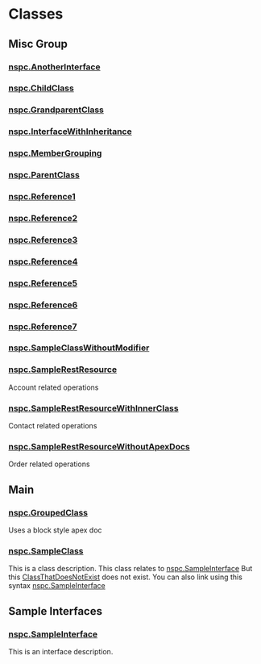 # Classes
## Misc Group

### [nspc.AnotherInterface](/Misc-Group/nspc.AnotherInterface.md)


### [nspc.ChildClass](/Misc-Group/nspc.ChildClass.md)


### [nspc.GrandparentClass](/Misc-Group/nspc.GrandparentClass.md)


### [nspc.InterfaceWithInheritance](/Misc-Group/nspc.InterfaceWithInheritance.md)


### [nspc.MemberGrouping](/Misc-Group/nspc.MemberGrouping.md)


### [nspc.ParentClass](/Misc-Group/nspc.ParentClass.md)


### [nspc.Reference1](/Misc-Group/nspc.Reference1.md)


### [nspc.Reference2](/Misc-Group/nspc.Reference2.md)


### [nspc.Reference3](/Misc-Group/nspc.Reference3.md)


### [nspc.Reference4](/Misc-Group/nspc.Reference4.md)


### [nspc.Reference5](/Misc-Group/nspc.Reference5.md)


### [nspc.Reference6](/Misc-Group/nspc.Reference6.md)


### [nspc.Reference7](/Misc-Group/nspc.Reference7.md)


### [nspc.SampleClassWithoutModifier](/Misc-Group/nspc.SampleClassWithoutModifier.md)


### [nspc.SampleRestResource](/Misc-Group/nspc.SampleRestResource.md)

Account related operations



### [nspc.SampleRestResourceWithInnerClass](/Misc-Group/nspc.SampleRestResourceWithInnerClass.md)

Contact related operations



### [nspc.SampleRestResourceWithoutApexDocs](/Misc-Group/nspc.SampleRestResourceWithoutApexDocs.md)

Order related operations


## Main

### [nspc.GroupedClass](/Main/nspc.GroupedClass.md)

Uses a block style apex doc



### [nspc.SampleClass](/Main/nspc.SampleClass.md)

This is a class description. This class relates to [nspc.SampleInterface](/Sample-Interfaces/nspc.SampleInterface.md)
             But this [ClassThatDoesNotExist](ClassThatDoesNotExist) does not exist.
             You can also link using this syntax [nspc.SampleInterface](/Sample-Interfaces/nspc.SampleInterface.md)


## Sample Interfaces

### [nspc.SampleInterface](/Sample-Interfaces/nspc.SampleInterface.md)

This is an interface description.



